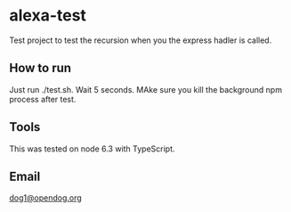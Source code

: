 # alexa-test

Test project to test the recursion when you the express hadler is called.

## How to run

Just run ./test.sh. Wait 5 seconds. MAke sure you kill the background npm process after test.

## Tools

This was tested on node 6.3 with TypeScript.

## Email

dog1@opendog.org
